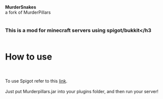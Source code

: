 <b>MurderSnakes</b>
<br>a fork of MurderPillars</br>
<br><h3>This is a mod for minecraft servers using spigot/bukkit</h3</br>
<br><h1>How to use</h1></br>
<br>To use Spigot refer to this [link](https://www.spigotmc.org/wiki/spigot-installation).</br><br>Just put Murderpillars.jar into your plugins folder, and then run your server!
